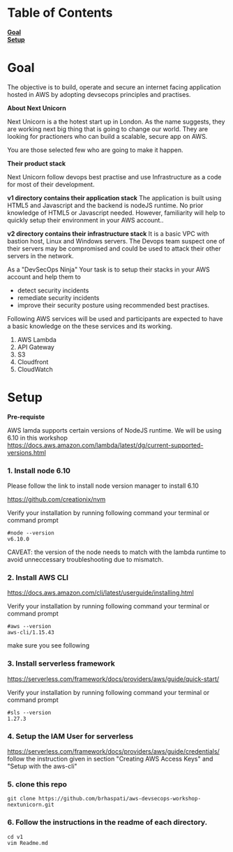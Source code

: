 # Table of Contents
**[Goal](#Goal)**<br>
**[Setup](#setup)**<br>



# Goal
The objective is to build, operate and secure an internet facing application hosted in AWS by adopting devsecops principles and practises.

**About Next Unicorn**

Next Unicorn is a the hotest start up in London. As the name suggests, they are working next big thing that is going to change our world. They are looking for practioners who can build a scalable, secure app on AWS.

You are those selected few who are going to make it happen.

**Their product stack**

Next Unicorn follow devops best practise and use Infrastructure as a code for most of their development. 

**v1 directory contains their application stack**
The application is built using HTML5 and Javascript and the backend is nodeJS runtime. No prior knowledge of HTML5 or Javascript needed. However, familiarity will help to quickly setup their environment in your AWS account..


**v2 directory contains their infrastructure stack**
It is a basic VPC with bastion host, Linux and Windows servers. The Devops team suspect one of their servers may be compromised and could be used to attack their other servers in the network. 

As a "DevSecOps Ninja" Your task is to setup their stacks in your AWS account and help them to
- detect security incidents
- remediate security incidents
- improve their security posture using recommended best practises.

Following AWS services will be used and participants are expected to have a basic knowledge on the these services and its working. 
1. AWS Lambda
2. API Gateway
3. S3
4. Cloudfront
5. CloudWatch


# Setup
**Pre-requiste**

AWS lamda supports certain versions of NodeJS runtime. We will be using 6.10 in this workshop
https://docs.aws.amazon.com/lambda/latest/dg/current-supported-versions.html

### 1. Install node 6.10 

Please follow the link to install node version manager to install 6.10

https://github.com/creationix/nvm

Verify your installation by running following command your terminal or command prompt

```shell
#node --version
v6.10.0
```

CAVEAT: the version of the node needs to match with the lambda runtime to avoid unneccessary troubleshooting due to mismatch.

### 2. Install AWS CLI
https://docs.aws.amazon.com/cli/latest/userguide/installing.html

Verify your installation by running following command your terminal or command prompt
```shell
#aws --version
aws-cli/1.15.43
```

make sure you see following

### 3. Install serverless framework

https://serverless.com/framework/docs/providers/aws/guide/quick-start/

Verify your installation by running following command your terminal or command prompt

```shell
#sls --version
1.27.3
```

### 4. Setup the IAM User for serverless


https://serverless.com/framework/docs/providers/aws/guide/credentials/
follow the instruction given in section "Creating AWS Access Keys" and "Setup with the aws-cli"


### 5. clone this repo

```shell
git clone https://github.com/brhaspati/aws-devsecops-workshop-nextunicorn.git
```

### 6. Follow the instructions in the readme of each directory.

```shell
cd v1
vim Readme.md
```

